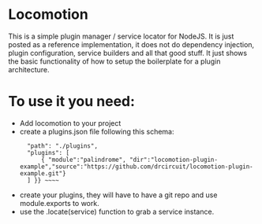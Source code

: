 # Locomotion
This is a simple plugin manager / service locator for NodeJS. It is just posted as a reference implementation, it does not do dependency injection, plugin configuration, service builders and all that good stuff. It just shows the basic functionality of how to setup the boilerplate for a plugin architecture.

# To use it you need:
- Add locomotion to your project
- create a plugins.json file following this schema:
  ~~~~ {{
    "path": "./plugins",
    "plugins": [
        { "module":"palindrome", "dir":"locomotion-plugin-example","source":"https://github.com/drcircuit/locomotion-plugin-example.git"}
    ] }} ~~~~
- create your plugins, they will have to have a git repo and use module.exports to work.
- use the .locate(service) function to grab a service instance.
